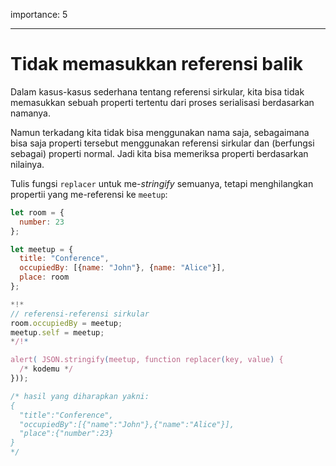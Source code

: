 importance: 5

---

# Tidak memasukkan referensi balik

Dalam kasus-kasus sederhana tentang referensi sirkular, kita bisa tidak memasukkan sebuah properti tertentu dari proses serialisasi berdasarkan namanya.

Namun terkadang kita tidak bisa menggunakan nama saja, sebagaimana bisa saja properti tersebut menggunakan referensi sirkular dan (berfungsi sebagai) properti normal. Jadi kita bisa memeriksa properti berdasarkan nilainya.

Tulis fungsi `replacer` untuk me-*stringify* semuanya, tetapi menghilangkan propertii yang me-referensi ke `meetup`:

```js run
let room = {
  number: 23
};

let meetup = {
  title: "Conference",
  occupiedBy: [{name: "John"}, {name: "Alice"}],
  place: room
};

*!*
// referensi-referensi sirkular
room.occupiedBy = meetup;
meetup.self = meetup;
*/!*

alert( JSON.stringify(meetup, function replacer(key, value) {
  /* kodemu */
}));

/* hasil yang diharapkan yakni:
{
  "title":"Conference",
  "occupiedBy":[{"name":"John"},{"name":"Alice"}],
  "place":{"number":23}
}
*/
```

